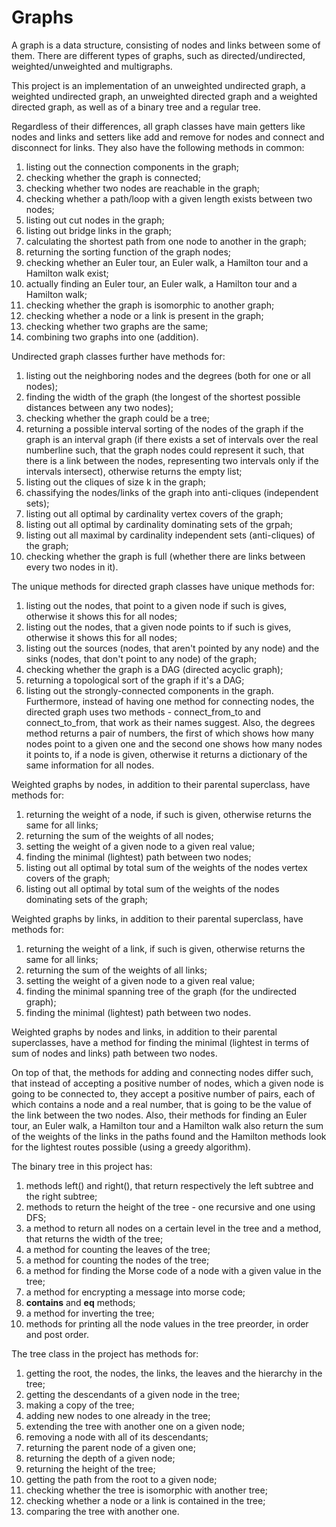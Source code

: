 # Graphs
A graph is a data structure, consisting of nodes and links between some of them. There are different types of graphs, such as directed/undirected, weighted/unweighted and multigraphs.

This project is an implementation of an unweighted undirected graph, a weighted undirected graph, an unweighted directed graph and a weighted directed graph, as well as of a binary tree and a regular tree.

Regardless of their differences, all graph classes have main getters like nodes and links and setters like add and remove for nodes and connect and disconnect for links.
They also have the following methods in common:
1) listing out the connection components in the graph;
2) checking whether the graph is connected;
3) checking whether two nodes are reachable in the graph;
4) checking whether a path/loop with a given length exists between two nodes;
5) listing out cut nodes in the graph;
6) listing out bridge links in the graph;
7) calculating the shortest path from one node to another in the graph;
8) returning the sorting function of the graph nodes;
9) checking whether an Euler tour, an Euler walk, a Hamilton tour and a Hamilton walk exist;
10) actually finding an Euler tour, an Euler walk, a Hamilton tour and a Hamilton walk;
11) checking whether the graph is isomorphic to another graph;
12) checking whether a node or a link is present in the graph;
13) checking whether two graphs are the same;
14) combining two graphs into one (addition).

Undirected graph classes further have methods for:
1) listing out the neighboring nodes and the degrees (both for one or all nodes);
2) finding the width of the graph (the longest of the shortest possible distances between any two nodes);
3) checking whether the graph could be a tree;
4) returning a possible interval sorting of the nodes of the graph if the graph is an interval graph (if there exists a set of intervals over the real numberline such, that the graph nodes could represent it such, that there is a link between the nodes, representing two intervals only if the intervals intersect), otherwise returns the empty list;
5) listing out the cliques of size k in the graph;
6) chassifying the nodes/links of the graph into anti-cliques (independent sets);
7) listing out all optimal by cardinality vertex covers of the graph;
8) listing out all optimal by cardinality dominating sets of the grpah;
9) listing out all maximal by cardinality independent sets (anti-cliques) of the graph;
10) checking whether the graph is full (whether there are links between every two nodes in it).

The unique methods for directed graph classes have unique methods for:
1) listing out the nodes, that point to a given node if such is gives, otherwise it shows this for all nodes;
2) listing out the nodes, that a given node points to if such is gives, otherwise it shows this for all nodes;
3) listing out the sources (nodes, that aren't pointed by any node) and the sinks (nodes, that don't point to any node) of the graph;
4) checking whether the graph is a DAG (directed acyclic graph);
5) returning a topological sort of the graph if it's a DAG;
6) listing out the strongly-connected components in the graph.
Furthermore, instead of having one method for connecting nodes, the directed graph uses two methods - connect_from_to and connect_to_from, that work as their names suggest. Also, the degrees method returns a pair of numbers, the first of which shows how many nodes point to a given one and the second one shows how many nodes it points to, if a node is given, otherwise it returns a dictionary of the same information for all nodes.

Weighted graphs by nodes, in addition to their parental superclass, have methods for:
1) returning the weight of a node, if such is given, otherwise returns the same for all links;
2) returning the sum of the weights of all nodes;
3) setting the weight of a given node to a given real value;
4) finding the minimal (lightest) path between two nodes;
5) listing out all optimal by total sum of the weights of the nodes vertex covers of the graph;
6) listing out all optimal by total sum of the weights of the nodes dominating sets of the graph;

Weighted graphs by links, in addition to their parental superclass, have methods for:
1) returning the weight of a link, if such is given, otherwise returns the same for all links;
2) returning the sum of the weights of all links;
3) setting the weight of a given node to a given real value;
4) finding the minimal spanning tree of the graph (for the undirected graph);
5) finding the minimal (lightest) path between two nodes.

Weighted graphs by nodes and links, in addition to their parental superclasses, have a method for finding the minimal (lightest in terms of sum of nodes and links) path between two nodes.

On top of that, the methods for adding and connecting nodes differ such, that instead of accepting a positive number of nodes, which a given node is going to be connected to, they accept a positive number of pairs, each of which contains a node and a real number, that is going to be the value of the link between the two nodes.
Also, their methods for finding an Euler tour, an Euler walk, a Hamilton tour and a Hamilton walk also return the sum of the weights of the links in the paths found and the Hamilton methods look for the lightest routes possible (using a greedy algorithm).

The binary tree in this project has:
1) methods left() and right(), that return respectively the left subtree and the right subtree;
2) methods to return the height of the tree - one recursive and one using DFS;
3) a method to return all nodes on a certain level in the tree and a method, that returns the width of the tree;
4) a method for counting the leaves of the tree;
5) a method for counting the nodes of the tree;
6) a method for finding the Morse code of a node with a given value in the tree;
7) a method for encrypting a message into morse code;
8) __contains__ and __eq__ methods;
9) a method for inverting the tree;
10) methods for printing all the node values in the tree preorder, in order and post order.

The tree class in the project has methods for:
1) getting the root, the nodes, the links, the leaves and the hierarchy in the tree;
2) getting the descendants of a given node in the tree;
3) making a copy of the tree;
4) adding new nodes to one already in the tree;
5) extending the tree with another one on a given node;
6) removing a node with all of its descendants;
7) returning the parent node of a given one;
8) returning the depth of a given node;
9) returning the height of the tree;
10) getting the path from the root to a given node;
11) checking whether the tree is isomorphic with another tree;
12) checking whether a node or a link is contained in the tree;
13) comparing the tree with another one.
